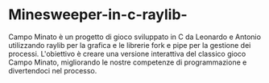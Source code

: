 # Minesweeper-in-c-raylib-
Campo Minato è un progetto di gioco sviluppato in C da Leonardo e Antonio utilizzando raylib per la grafica e le librerie fork e pipe per la gestione dei processi. L'obiettivo è creare una versione interattiva del classico gioco Campo Minato, migliorando le nostre competenze di programmazione e divertendoci nel processo.
